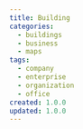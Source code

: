 ```yaml
---
title: Building
categories:
  - buildings
  - business
  - maps
tags:
  - company
  - enterprise
  - organization
  - office
created: 1.0.0
updated: 1.0.0
---
```

